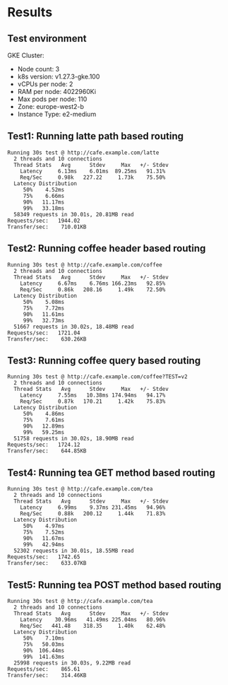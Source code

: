 # Results

## Test environment

GKE Cluster:

- Node count: 3
- k8s version: v1.27.3-gke.100
- vCPUs per node: 2
- RAM per node: 4022960Ki
- Max pods per node: 110
- Zone: europe-west2-b
- Instance Type: e2-medium

## Test1: Running latte path based routing

```console
Running 30s test @ http://cafe.example.com/latte
  2 threads and 10 connections
  Thread Stats   Avg      Stdev     Max   +/- Stdev
    Latency     6.13ms    6.01ms  89.25ms   91.31%
    Req/Sec     0.98k   227.22     1.73k    75.50%
  Latency Distribution
     50%    4.52ms
     75%    6.66ms
     90%   11.17ms
     99%   33.18ms
  58349 requests in 30.01s, 20.81MB read
Requests/sec:   1944.02
Transfer/sec:    710.01KB
```

## Test2: Running coffee header based routing

```console
Running 30s test @ http://cafe.example.com/coffee
  2 threads and 10 connections
  Thread Stats   Avg      Stdev     Max   +/- Stdev
    Latency     6.67ms    6.76ms 166.23ms   92.85%
    Req/Sec     0.86k   208.16     1.49k    72.50%
  Latency Distribution
     50%    5.08ms
     75%    7.72ms
     90%   11.61ms
     99%   32.73ms
  51667 requests in 30.02s, 18.48MB read
Requests/sec:   1721.04
Transfer/sec:    630.26KB
```

## Test3: Running coffee query based routing

```console
Running 30s test @ http://cafe.example.com/coffee?TEST=v2
  2 threads and 10 connections
  Thread Stats   Avg      Stdev     Max   +/- Stdev
    Latency     7.55ms   10.38ms 174.94ms   94.17%
    Req/Sec     0.87k   170.21     1.42k    75.83%
  Latency Distribution
     50%    4.86ms
     75%    7.61ms
     90%   12.89ms
     99%   59.25ms
  51758 requests in 30.02s, 18.90MB read
Requests/sec:   1724.12
Transfer/sec:    644.85KB
```

## Test4: Running tea GET method based routing

```console
Running 30s test @ http://cafe.example.com/tea
  2 threads and 10 connections
  Thread Stats   Avg      Stdev     Max   +/- Stdev
    Latency     6.99ms    9.37ms 231.45ms   94.96%
    Req/Sec     0.88k   200.12     1.44k    71.83%
  Latency Distribution
     50%    4.97ms
     75%    7.52ms
     90%   11.67ms
     99%   42.94ms
  52302 requests in 30.01s, 18.55MB read
Requests/sec:   1742.65
Transfer/sec:    633.07KB
```

## Test5: Running tea POST method based routing

```console
Running 30s test @ http://cafe.example.com/tea
  2 threads and 10 connections
  Thread Stats   Avg      Stdev     Max   +/- Stdev
    Latency    30.96ms   41.49ms 225.04ms   80.96%
    Req/Sec   441.48    318.35     1.40k    62.48%
  Latency Distribution
     50%    7.10ms
     75%   50.03ms
     90%  106.44ms
     99%  141.63ms
  25998 requests in 30.03s, 9.22MB read
Requests/sec:    865.61
Transfer/sec:    314.46KB
```

